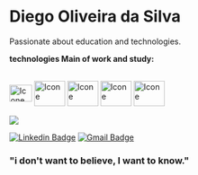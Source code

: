# Diego Oliveira da Silva

Passionate about education and technologies.

**technologies Main of work and study:**

<div style="display: inline_block"><br>
  <img align="center" alt="Icone" height="30" width="40" src="https://upload.wikimedia.org/wikipedia/commons/c/c3/Python-logo-notext.svg">
  <img align="center" alt="Icone" height="45" width="55" src="https://upload.wikimedia.org/wikipedia/commons/f/f1/Icons8_flat_linux.svg">
  <img align="center" alt="Icone" height="45" width="55" src="https://upload.wikimedia.org/wikipedia/commons/8/87/Sql_data_base_with_logo.png">
  <img align="center" alt="Icone" height="45" width="55" src="https://upload.wikimedia.org/wikipedia/commons/e/ea/Spark-logo-192x100px.png">
  <img align="center" alt="Icone" height="45" width="55" src="https://upload.wikimedia.org/wikipedia/commons/f/f1/Icons8_flat_linux.svg">
</div>

<br/>

<img src="https://github-readme-stats.vercel.app/api?username=diegoSilva93"/>

<br/>

[![Linkedin Badge](https://img.shields.io/badge/-Diego%20Oliveira-3355cc?style=flat-square&logo=Linkedin&logoColor=white&link=https://www.linkedin.com/in/diego-oliveira/)](https://www.linkedin.com/in/diegoSilva93/) 
[![Gmail Badge](https://img.shields.io/badge/-diegooliveira.msi@gmail.com-3355cc?style=flat-square&logo=Gmail&logoColor=white&link=mailto:diegooliveira.msi@gmail.com)](mailto:diegooliveira.msi@gmail.com)

### "i don't want to believe, I want to know."
